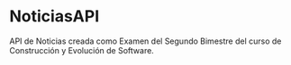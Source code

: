 # NoticiasAPI
API de Noticias creada como Examen del Segundo Bimestre del curso de Construcción y Evolución de Software.
